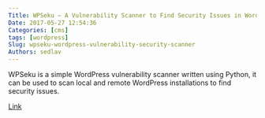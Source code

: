 ```yaml
---
Title: WPSeku – A Vulnerability Scanner to Find Security Issues in WordPress
Date: 2017-05-27 12:54:36
Categories: [cms]
tags: [wordpress]
Slug: wpseku-wordpress-vulnerability-security-scanner
Authors: sedlav
---
```


WPSeku is a simple WordPress vulnerability scanner written using Python, it can be used to scan local and remote WordPress installations to find security issues.

[Link](https://www.tecmint.com/wpseku-wordpress-vulnerability-security-scanner/)
